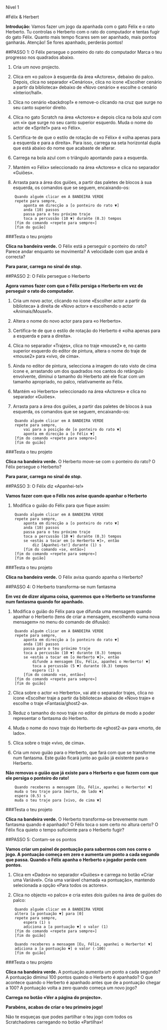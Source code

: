 Nível 1

#Félix & Herbert

__Introdução:__
Vamos fazer um jogo da apanhada com o gato Félix e o rato Herberto. 
Tu controlas o Herberto com o rato do computador e tentas fugir do gato Félix. 
Quanto mais tempo ficares sem ser apanhado, mais pontos ganharás. 
Atenção! Se fores apanhado, perderás pontos!

##PASSO 1: O Félix persegue o ponteiro do rato do computador
Marca o teu progresso nos quadrados abaixo.

1. Cria um novo projecto. 

2. Clica em «o palco» à esquerda da área «Actores», debaixo do palco. Depois,
clica no separador «Cenários», clica no ícone «Escolher cenário a partir da
biblioteca» debaixo de «Novo cenário» e escolhe o cenário «Interior/hall».

3. Clica no cenário «backdrop1» e remove-o clicando na cruz que surge no seu
canto superior direito.

4. Clica no gato Scratch na área «Actores» e depois clica na bola azul com um
«i» que surge no seu canto superior esquerdo. Muda o nome do actor de «Sprite1»
para «o Félix».

5. Certifica-te de que o estilo de rotação de «o Félix» é «olha apenas para a
esquerda e para a direita». Para isso, carrega na seta horizontal dupla que está
abaixo do nome que acabaste de alterar.

6. Carrega na bola azul com o triângulo apontando para a esquerda.

7. Mantém «o Félix» seleccionado na área «Actores» e clica no separador
«Guiões».

8. Arrasta para a área dos guiões, a partir das paletes de blocos à sua
esquerda, os comandos que se seguem, encaixando-os:

```scratch
	Quando alguém clicar em A BANDEIRA VERDE
	repete para sempre,
		aponta em direcção a [o ponteiro do rato ▼]
		anda (10) passos
		passa para o teu próximo traje
		toca a percussão (10 ▼) durante (0.3) tempos
	[fim do comando «repete para sempre»]
	[fim do guião]
```
		
###Testa o teu projeto

__Clica na bandeira verde.__ O Félix está a perseguir o ponteiro do rato? Parece
andar enquanto se movimenta? A velocidade com que anda é correcta?

__Para parar, carrega no sinal de _stop_.__

##PASSO 2: O Félix persegue o Herberto

__Agora vamos fazer com que o Félix persiga o Herberto em vez de perseguir o
rato do computador.__

1. Cria um novo actor, clicando no ícone «Escolher actor a partir da biblioteca»
à direita de «Novo actor» e escolhendo o actor «Animais/Mouse1».

2. Altera o nome do novo actor para para «o Herberto».

3. Certifica-te de que o estilo de rotação do Herberto é «olha apenas para a
esquerda e para a direita».

4. Clica no separador «Trajes», clica no traje «mouse2» e, no canto superior
esquerdo do editor de pintura, altera o nome do traje de «mouse2» para «vivo,
de cima».

5. Ainda no editor de pintura, selecciona a imagem do rato visto de cima ícone
e, arrastando um dos quadrados nos cantos do retângulo envolvente, diminui o
tamanho do Herberto até ele ficar com um tamanho apropriado, no palco,
relativamente ao Félix.

6. Mantém «o Herberto» seleccionado na área «Actores» e clica no separador
«Guiões».

7. Arrasta para a área dos guiões, a partir das paletes de blocos à sua
esquerda, os comandos que se seguem, encaixando-os:

```scratch
	Quando alguém clicar em A BANDEIRA VERDE
	repete para sempre,
		vai para a posição de [o ponteiro do rato ▼]
		aponta em direcção a [o Félix ▼]		
	[fim do comando «repete para sempre»]
	[fim do guião]
```

###Testa o teu projeto

__Clica na bandeira verde.__ O Herberto move-se com o ponteiro do rato? O Félix
persegue o Herberto?

__Para parar, carrega no sinal de _stop_.__

##PASSO 3: O Félix diz «Apanhei-te!»

__Vamos fazer com que o Félix nos avise quando apanhar o Herberto__

1. Modifica o guião do Félix para que fique assim:

```scratch
	Quando alguém clicar em A BANDEIRA VERDE
	repete para sempre,
		aponta em direcção a [o ponteiro do rato ▼]
		anda (10) passos
		passa para o teu próximo traje
		toca a percussão (10 ▼) durante (0.3) tempos
		se <estás a tocar em [o Herberto ▼]>, então
			diz [Apanhei-te!] durante (1) s
		[fim do comando «se, então»]
	[fim do comando «repete para sempre»]
	[fim do guião]
```

###Testa o teu projeto

__Clica na bandeira verde.__ O Félix avisa quando apanha o Herberto?

##PASSO 4: O Herberto transforma-se num fantasma

__Em vez de dizer alguma coisa, queremos que o Herberto se transforme num
fantasma quando for apanhado.__

1. Modifica o guião do Félix para que difunda uma mensagem quando apanhar o
Herberto (tens de criar a mensagem, escolhendo «uma nova mensagem» no menu do
comando de difusão):

```scratch
	Quando alguém clicar em A BANDEIRA VERDE
	repete para sempre,
		aponta em direcção a [o ponteiro do rato ▼]
		anda (10) passos
		passa para o teu próximo traje
		toca a percussão (10 ▼) durante (0.3) tempos
		se <estás a tocar em [o Herberto ▼]>, então
			difunde a mensagem [Eu, Félix, apanhei o Herberto! ▼]
			toca a percussão (5 ▼) durante (0.3) tempos
			espera (1) s
		[fim do comando «se, então»]
	[fim do comando «repete para sempre»]
	[fim do guião]
```

2. Clica sobre o actor «o Herberto», vai até o separador trajes, clica no
ícone «Escolher traje a partir da biblioteca» abaixo de «Novo traje» e
escolhe o traje «Fantasia/ghost2-a».

3. Reduz o tamanho do novo traje no editor de pintura de modo a poder
representar o fantasma do Herberto.

4. Muda o nome do novo traje do Herberto de «ghost2-a» para «morto, de
lado».

5. Clica sobre o traje «vivo, de cima».

6. Cria um novo guião para o Herberto, que fará com que se transforme num
fantasma. Este guião ficará junto ao guião já existente para o Herberto.

__Não removas o guião que já existe para o Herberto e que fazem com que ele
persiga o ponteiro do rato!__

```scratch
	Quando receberes a mensagem [Eu, Félix, apanhei o Herberto! ▼]
	muda o teu traje para [morto, de lado ▼]
	espera (0.5) s
	muda o teu traje para [vivo, de cima ▼]	
```	
	
###Testa o teu projeto

__Clica na bandeira verde.__ O Herberto transforma-se brevemente num fantasma
quando é apanhado? O Félix toca o som certo no altura certo? O Félix fica quieto
o tempo suficiente para o Herberto fugir?

##PASSO 5: Contam-se os pontos

__Vamos criar um painel de pontuação para sabermos com nos corre o jogo. A
pontuação começa em zero e aumenta um ponto a cada segundo que passa.  Quando o
Félix apanha o Herberto o jogador perde cem pontos.__

1. Clica em «Dados» no separador «Guiões» e carrega no botão «Criar uma
Variável». Cria uma variável chamada «a pontuação», mantendo selecionada a opção
«Para todos os actores».

2. Clica no objecto «o palco» e cria estes dois guiões na área de guiões do
palco:

```scratch
	Quando alguém clicar em A BANDEIRA VERDE
	altera [a pontuação ▼] para [0]
	repete para sempre,
		espera (1) s
		adiciona a [a pontuação ▼] o valor (1)
	[fim do comando «repete para sempre»]
	[fim do guião]
```

```scratch
	Quando receberes a mensagem [Eu, Félix, apanhei o Herberto! ▼]
	adiciona a [a pontuação ▼] o valor (-100)
	[fim do guião]
```	

###Testa o teu projeto

__Clica na bandeira verde.__ A pontuação aumenta um ponto a cada segundo? A
pontuação diminui 100 pontos quando o Herberto é apanhado? O que acontece quando
o Herberto é apanhado antes que de a pontuação chegar a 100? A pontuação volta a
zero quando começa um novo jogo?

__Carrega no botão «Ver a página do projecto».__

__Parabéns, acabas de criar o teu primeiro jogo!__

Não te esqueças que podes partilhar o teu jogo com todos os Scratchadores
carregando no botão «Partilha»!
